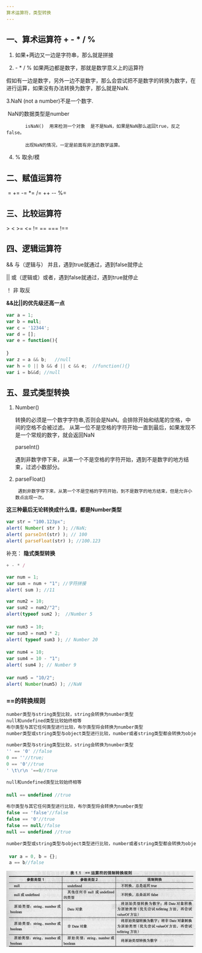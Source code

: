 ```yaml
---
算术运算符，类型转换
---
```


## 一、算术运算符  +  -  \*  /  %

1. 如果+两边又一边是字符串，那么就是拼接

2. \-  \* /  % 如果两边都是数字，那就是数学意义上的运算符

假如有一边是数字，另外一边不是数字，那么会尝试把不是数字的转换为数字，在进行运算，如果没有办法转换为数字，那么就是NaN.

3.NaN  (not a number)不是一个数字.

​        NaN的数据类型是number

           isNaN()  用来检测一个对象  是不是NaN，如果是NaN那么返回true，反之false。
    
           出现NaN的情况，一定是前面有非法的数学运算。

4. % 取余/模

## 二、赋值运算符

​    =    +=     -=     *=     /=    ++    --    %=

## 三、比较运算符

\>     <    >=    <=    !=    ==    ===    !==

## 四、逻辑运算符

&&    与（逻辑与） 并且，遇到true就通过，遇到false就停止

||     或（逻辑或）或者，遇到false就通过，遇到true就停止

！    非  取反

**&&比||的优先级还高一点**

```js
var a = 1; 
var b = null;
var c = '12344';
var d = [];
var e = function(){

}
var z = a && b;   //null
var h = 0 || b && d || c && e;  //function(){}
var i = b&&d; //null
```

## 五、显式类型转换

1. Number()
   
   转换的必须是一个数字字符串,否则会是NaN。会排除开始和结尾的空格，中间的空格不会被过滤。 从第一位不是空格的字符开始一直到最后，如果发现不是一个常规的数字，就会返回NaN
   
   parseInt()    
   
   遇到非数字停下来，从第一个不是空格的字符开始，遇到不是数字的地方结束，过滤小数部分。

2. parseFloat()
   
        遇到非数字停下来，从第一个不是空格的字符开始，到不是数字的地方结束，但是允许小数点出现一次。

**这三种最后无论转换成什么值，都是Number类型**

```js
var str = "100.123px";
alert( Number( str ) ); //NaN;
alert( parseInt(str) ); // 100
alert( parseFloat(str) ); //100.123
```

 补充： **隐式类型转换**

```js
+ - * /
```

```js
var num = 1;
var sum = num + "1"; //字符拼接
alert( sum ); //11
```

```js
var num2 = 10;
var sum2 = num2/"2"; 
alert(typeof sum2 );  //Number 5

var num3 = 10;
var sum3 = num3 * 2;
alert( typeof sum3 ); // Number 20

var num4 = 10;
var sum4 = 10 - "1";
alert( sum4 ); // Number 9

var num5 = "10/2";
alert( Number(num5) ); //NaN
```

### ==的转换规则

```js
number类型与string类型比较，string会转换为number类型
null和undefined类型比较始终相等
布尔类型与其它任何类型进行比较，布尔类型将会转换为number类型
number类型或string类型与object类型进行比较，number或者string类型都会转换为object类型
```

```js
number类型与string类型比较，string会转换为number类型
'' == '0' //false
0 == ''//true;
0 == '0'//true
' \t\r\n '==0//true
```

```js
null和undefined类型比较始终相等

null == undefined //true
```

```js
布尔类型与其它任何类型进行比较，布尔类型将会转换为number类型
false == 'false'//false
false == '0'//true
false == null//false
null == undefined //true
```

```js
number类型或string类型与object类型进行比较，number或者string类型都会转换为object类型

 var a = 0, b = {}; 
 a == b//false
```

![img](img/1.png)
